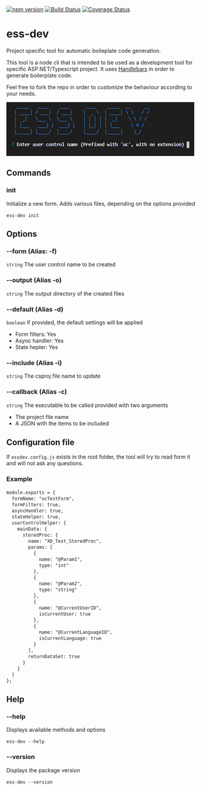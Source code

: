 [![npm version](https://badge.fury.io/js/ess-dev.svg)](https://badge.fury.io/js/ess-dev)
[![Build Status](https://travis-ci.com/kapantzak/ess-dev.svg?token=syJknnbusTbGgY6qksas&branch=master)](https://travis-ci.com/kapantzak/ess-dev)
[![Coverage Status](https://coveralls.io/repos/github/kapantzak/ess-dev/badge.svg?branch=master)](https://coveralls.io/github/kapantzak/ess-dev?branch=master)

# ess-dev
Project specific tool for automatic boileplate code generation.

This tool is a node cli that is intended to be used as a development tool for specific ASP.NET/Typescript project. It uses [Handlebars](https://handlebarsjs.com/ "https://handlebarsjs.com/") in order to generate boilerplate code.

Feel free to fork the repo in order to customize the behaviour according to your needs.

![cli_screen](https://github.com/kapantzak/ess-dev/blob/master/assets/img/cli_screen.png)

## Commands

### init
Initialize a new form. Adds various files, depending on the options provided

	ess-dev init

## Options

### --form (Alias: -f)
`string` The user control name to be created

### --output (Alias -o)
`string` The output directory of the created files

### --default (Alias -d)
`boolean` If provided, the default settings will be applied

- Form filters: Yes
- Async handler: Yes
- State hepler: Yes

### --include (Alias -i)
`string` The csproj file name to update

### --callback (Alias -c)
`string` The executable to be called provided with two arguments

- The project file name
- A JSON with the items to be included

## Configuration file

If `essdev.config.js` exists in the root folder, the tool will try to read form it and will not ask any questions.

### Example

	module.exports = {
	  formName: "ucTestForm",
	  formFilters: true,
	  asyncHandler: true,
	  stateHelper: true,
	  userControlHelper: {
	    mainData: {
	      storedProc: {
	        name: "XD_Test_StoredProc",
	        params: [
	          {
	            name: "@Param1",
	            type: "int"
	          },
	          {
	            name: "@Param2",
	            type: "string"
	          },
	          {
	            name: "@CurrentUserID",
	            isCurrentUser: true
	          },
	          {
	            name: "@CurrentLanguageID",
	            isCurrentLanguage: true
	          }
	        ],
	        returnDataSet: true
	      }
	    }
	  }
	};


## Help

### --help
Displays available methods and options

	ess-dev --help

### --version
Displays the package version

	ess-dev --version